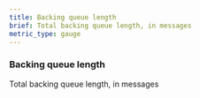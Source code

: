 ```yaml
---
title: Backing queue length
brief: Total backing queue length, in messages
metric_type: gauge
---
```

### Backing queue length

Total backing queue length, in messages
